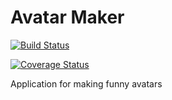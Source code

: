 # Avatar Maker

[![Build Status](https://travis-ci.org/velmyk/avatar-maker.svg?branch=master)](https://travis-ci.org/velmyk/avatar-maker)

[![Coverage Status](https://coveralls.io/repos/github/velmyk/avatar-maker/badge.svg?branch=master)](https://coveralls.io/github/velmyk/avatar-maker?branch=master)

Application for making funny avatars